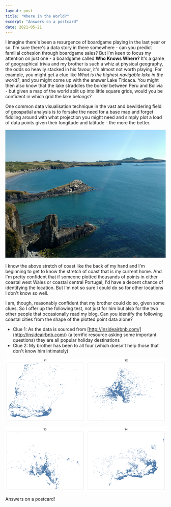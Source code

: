 ```yaml
---
layout: post
title: "Where in the World?"
excerpt: "Answers on a postcard"
date: 2021-05-21
---
```


I imagine there's been a resurgence of boardgame playing in the last year or so. I'm sure there's a data story in there somewhere - can you predict familial cohesion through boardgame sales? But I'm keen to focus my attention on just one - a boardgame called **Who Knows Where?** It's a game of geographical trivia and my brother is such a whiz at physical geography, the odds so heavily stacked in his favour, it's almost not worth playing. For example, you might get a clue like *What is the highest navigable lake in the world?*, and you might come up with the answer Lake Titicaca. You might then also know that the lake straddles the border between Peru and Bolivia - but given a map of the world split up into little square grids, would you be confident in which grid the lake belongs?

One common data visualisation technique in the vast and bewildering field of geospatial analysis is to forsake the need for a base map and forget fiddling around with what projection you might need and simply plot a load of data points given their longitude and latitude - the more the better.

<p align='center'>
  <img src='/assets/yt.jpg' height="400"/>
</p>

I know the above stretch of coast like the back of my hand and I'm beginning to get to know the stretch of coast that is my current home. And I'm pretty confident that if someone plotted thousands of points in either coastal west Wales or coastal central Portugal, I'd have a decent chance of identifying the location. But I'm not so sure I could do so for other locations I don't know so well.

I am, though, reasonably confident that my brother could do so, given some clues. So I offer up the following test, not just for him but also for the two other people that occasionally read my blog. Can you identify the following coastal cities from the shape of the plotted point data alone?

*  Clue 1: As the data is sourced from [http://insideairbnb.com/](http://insideairbnb.com/) (a terrific resource asking some important questions) they are all popular holiday destinations
*  Clue 2: My brother has been to all four (which doesn't help those that don't know him intimately)

![](/assets/lb.png)

![](/assets/ir.png)

Answers on a postcard!
